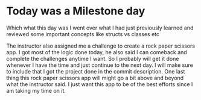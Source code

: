 # Today was a Milestone day

Which what this day was I went over what I had just previously learned and reviewed some important concepts like structs vs classes etc

The instructor also assigned me a challenge to create a rock paper scissors app. 
I got most of the logic done today, he also said I can comeback and complete the challenges anytime I want.
So I probably will get it done whenever I have the time and just continue to the next day.
I will make sure to include that I got the project done in the commit description.
One last thing this rock paper scissors app will might go a bit above and beyond what the instructor said.
I just want this app to be of the best efforts since I am taking my time on it.